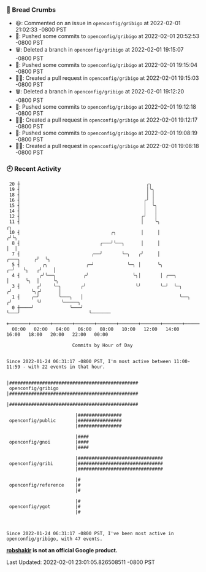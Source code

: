 ### 🍞 Bread Crumbs

 * 😃: Commented on an issue in `openconfig/gribigo` at 2022-02-01 21:02:33 -0800 PST
 * 🚢: Pushed some commits to `openconfig/gribigo` at 2022-02-01 20:52:53 -0800 PST
 * 🗑: Deleted a branch in `openconfig/gribigo` at 2022-02-01 19:15:07 -0800 PST
 * 🚢: Pushed some commits to `openconfig/gribigo` at 2022-02-01 19:15:04 -0800 PST
 * ✍🏼: Created a pull request in `openconfig/gribigo` at 2022-02-01 19:15:03 -0800 PST
 * 🗑: Deleted a branch in `openconfig/gribigo` at 2022-02-01 19:12:20 -0800 PST
 * 🚢: Pushed some commits to `openconfig/gribigo` at 2022-02-01 19:12:18 -0800 PST
 * ✍🏼: Created a pull request in `openconfig/gribigo` at 2022-02-01 19:12:17 -0800 PST
 * 🚢: Pushed some commits to `openconfig/gribigo` at 2022-02-01 19:08:19 -0800 PST
 * ✍🏼: Created a pull request in `openconfig/gribigo` at 2022-02-01 19:08:18 -0800 PST

### 🕘 Recent Activity
```
 20 ┼                                              ╭╮
 19 ┤                                              │╰╮
 18 ┤                                              │ │
 16 ┤                                             ╭╯ │
 15 ┤                                             │  ╰╮
 14 ┤                                             │   │
 12 ┤                                            ╭╯   │
 11 ┤                                            │    ╰╮                              ╭╮
 10 ┤                                 ╭╮         │     │                             ╭╯╰╮
  8 ┤                             ╭───╯╰──╮      │     │                             │  │
  7 ┤                          ╭──╯       ╰─╮   ╭╯     │                  ╭───╮     ╭╯  ╰╮
  5 ┤        ╭╮              ╭─╯            ╰─╮ │      ╰╮               ╭─╯   ╰╮   ╭╯    │
  4 ┤       ╭╯╰──╮          ╭╯                ╰╮│       │ ╭──╮          │      ╰╮  │     ╰╮
  3 ┤      ╭╯    ╰─╮       ╭╯                  ╰╯       ╰─╯  ╰─╮       ╭╯       ╰╮╭╯      │
  1 ┤    ╭─╯       ╰───╮   │                                   ╰──╮   ╭╯         ╰╯       ╰─────╮
  0 ┼────╯             ╰───╯                                      ╰───╯                         ╰───────
    +───────+───────+───────+───────+───────+───────+───────+───────+───────+───────+───────+───────+────
  00:00   02:00   04:00   06:00   08:00   10:00   12:00   14:00   16:00   18:00   20:00   22:00   00:00   

						Commits by Hour of Day


Since 2022-01-24 06:31:17 -0800 PST, I'm most active between 11:00-11:59 - with 22 events in that hour.

```



```
                         |###############################################
 openconfig/gribigo      |###############################################
                         |###############################################

                         |################
 openconfig/public       |################
                         |################

                         |####
 openconfig/gnoi         |####
                         |####

                         |###############################
 openconfig/gribi        |###############################
                         |###############################

                         |#
 openconfig/reference    |#
                         |#

                         |#
 openconfig/ygot         |#
                         |#



Since 2022-01-24 06:31:17 -0800 PST, I've been most active in openconfig/gribigo, with 47 events.

```
**[robshakir](mailto:robjs@google.com) is not an official Google product.**  


Last Updated: 2022-02-01 23:01:05.826508511 -0800 PST
